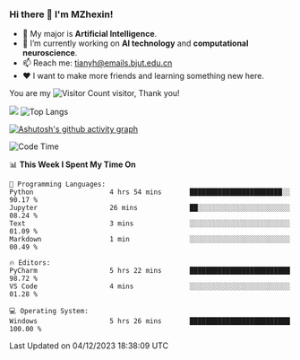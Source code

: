 ### Hi there 👋 I'm MZhexin!

- 💬 My major is **Artificial Intelligence**.
- 🔭 I’m currently working on **AI technology** and **computational neuroscience**.
- 📫 Reach me: <tianyh@emails.bjut.edu.cn> 
- :heart: I want to make more friends and learning something new here.

You are my ![Visitor Count](https://profile-counter.glitch.me/MZhexin/count.svg) visitor, Thank you!

 ![](https://github-readme-stats.vercel.app/api?username=MZhexin&show_icons=true&theme=transparent) ![Top Langs](https://github-readme-stats.vercel.app/api/top-langs/?username=MZhexin&layout=compact&theme=tokyonight) 

[![Ashutosh's github activity graph](https://github-readme-activity-graph.vercel.app/graph?username=MZhexin)](https://github.com/ashutosh00710/github-readme-activity-graph)



<!--START_SECTION:waka-->
![Code Time](http://img.shields.io/badge/Code%20Time-161%20hrs%2016%20mins-blue)

📊 **This Week I Spent My Time On** 

```text
💬 Programming Languages: 
Python                   4 hrs 54 mins       ███████████████████████░░   90.17 % 
Jupyter                  26 mins             ██░░░░░░░░░░░░░░░░░░░░░░░   08.24 % 
Text                     3 mins              ░░░░░░░░░░░░░░░░░░░░░░░░░   01.09 % 
Markdown                 1 min               ░░░░░░░░░░░░░░░░░░░░░░░░░   00.49 % 

🔥 Editors: 
PyCharm                  5 hrs 22 mins       █████████████████████████   98.72 % 
VS Code                  4 mins              ░░░░░░░░░░░░░░░░░░░░░░░░░   01.28 % 

💻 Operating System: 
Windows                  5 hrs 26 mins       █████████████████████████   100.00 % 
```


 Last Updated on 04/12/2023 18:38:09 UTC
<!--END_SECTION:waka-->


